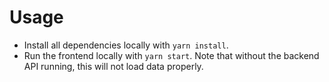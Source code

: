 # Usage

* Install all dependencies locally with `yarn install`.
* Run the frontend locally with `yarn start`. Note that without the backend API running, this will not load data properly. 